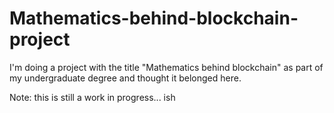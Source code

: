 # Mathematics-behind-blockchain-project

I'm doing a project with the title "Mathematics behind blockchain" as part of my undergraduate degree and thought it belonged here.

Note: this is still a work in progress... ish
